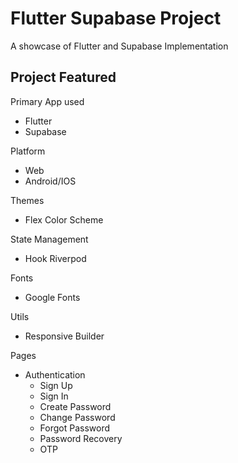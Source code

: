 # Flutter Supabase Project

A showcase of Flutter and Supabase Implementation

## Project Featured

Primary App used
* Flutter
* Supabase

Platform
* Web
* Android/IOS

Themes
* Flex Color Scheme

State Management
*  Hook Riverpod

Fonts
*  Google Fonts

Utils
*  Responsive Builder

Pages
  * Authentication
    * Sign Up
    * Sign In
    * Create Password
    * Change Password
    * Forgot Password
    * Password Recovery
    * OTP 

